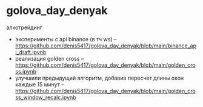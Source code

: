 # golova_day_denyak
алкотрейдинг

- эксперименты с api binance (в тч ws) – https://github.com/denis5417/golova_day_denyak/blob/main/binance_api_draft.ipynb
- реализация golden cross – https://github.com/denis5417/golova_day_denyak/blob/main/golden_cross.ipynb
- улучшили предыдущий алгоритм, добавив пересчет длины окон каждые 15 минут – https://github.com/denis5417/golova_day_denyak/blob/main/golden_cross_window_recalc.ipynb
